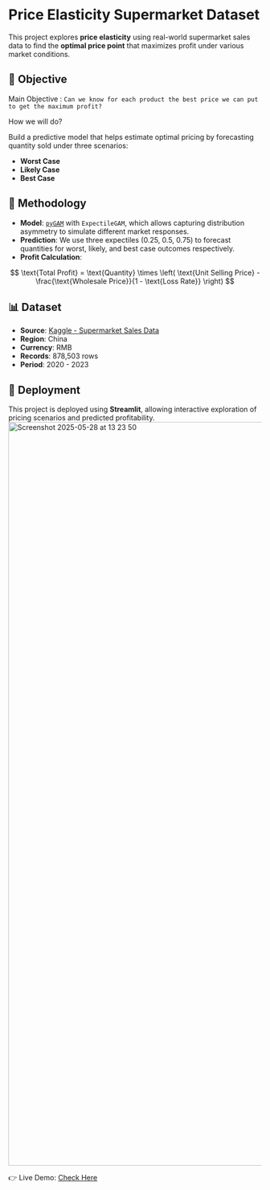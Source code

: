 # Price Elasticity Supermarket Dataset

This project explores **price elasticity** using real-world supermarket sales data to find the **optimal price point** that maximizes profit under various market conditions.

## 📌 Objective

Main Objective : `Can we know for each product the best price we can put to get the maximum profit?`

How we will do?

Build a predictive model that helps estimate optimal pricing by forecasting quantity sold under three scenarios:
- **Worst Case**
- **Likely Case**
- **Best Case**

## 🧠 Methodology

- **Model**: [`pyGAM`](https://pygam.readthedocs.io/en/latest/) with `ExpectileGAM`, which allows capturing distribution asymmetry to simulate different market responses.
- **Prediction**: We use three expectiles (0.25, 0.5, 0.75) to forecast quantities for worst, likely, and best case outcomes respectively.
- **Profit Calculation**:

$$
\text{Total Profit} = \text{Quantity} \times \left( \text{Unit Selling Price} - \frac{\text{Wholesale Price}}{1 - \text{Loss Rate}} \right)
$$

## 📊 Dataset

- **Source**: [Kaggle - Supermarket Sales Data](https://www.kaggle.com/datasets/yapwh1208/supermarket-sales-data/data)
- **Region**: China
- **Currency**: RMB
- **Records**: 878,503 rows
- **Period**: 2020 - 2023

## 🚀 Deployment

This project is deployed using **Streamlit**, allowing interactive exploration of pricing scenarios and predicted profitability.
<img width="1481" alt="Screenshot 2025-05-28 at 13 23 50" src="https://github.com/user-attachments/assets/7f0b4f11-21da-4a76-a378-dfe2f54c696e" />

👉 Live Demo: [Check Here](https://price-elasticity-supermarket.streamlit.app/)
